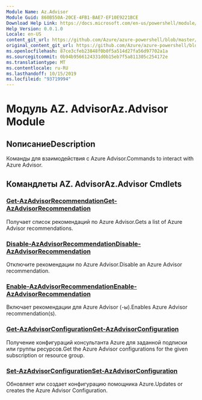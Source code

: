 ```yaml
---
Module Name: Az.Advisor
Module Guid: 860B550A-20CE-4FB1-BAE7-EF10E9221BCE
Download Help Link: https://docs.microsoft.com/en-us/powershell/module/az.advisor
Help Version: 0.0.1.0
Locale: en-US
content_git_url: https://github.com/Azure/azure-powershell/blob/master/src/Advisor/Advisor/help/Az.Advisor.md
original_content_git_url: https://github.com/Azure/azure-powershell/blob/master/src/Advisor/Advisor/help/Az.Advisor.md
ms.openlocfilehash: 87ce3cfeb23848f0b0f5a514d27fa56d97702a1a
ms.sourcegitcommit: 0b94b9566124331d0b15eb7f5a811305c254172e
ms.translationtype: MT
ms.contentlocale: ru-RU
ms.lasthandoff: 10/15/2019
ms.locfileid: "93719994"
---
```

# <span data-ttu-id="423ea-101">Модуль AZ. Advisor</span><span class="sxs-lookup"><span data-stu-id="423ea-101">Az.Advisor Module</span></span>
## <span data-ttu-id="423ea-102">Nописание</span><span class="sxs-lookup"><span data-stu-id="423ea-102">Description</span></span>
<span data-ttu-id="423ea-103">Команды для взаимодействия с Azure Advisor.</span><span class="sxs-lookup"><span data-stu-id="423ea-103">Commands to interact with Azure Advisor.</span></span>

## <span data-ttu-id="423ea-104">Командлеты AZ. Advisor</span><span class="sxs-lookup"><span data-stu-id="423ea-104">Az.Advisor Cmdlets</span></span>
### [<span data-ttu-id="423ea-105">Get-AzAdvisorRecommendation</span><span class="sxs-lookup"><span data-stu-id="423ea-105">Get-AzAdvisorRecommendation</span></span>](Get-AzAdvisorRecommendation.md)
<span data-ttu-id="423ea-106">Получает список рекомендаций по Azure Advisor.</span><span class="sxs-lookup"><span data-stu-id="423ea-106">Gets a list of Azure Advisor recommendations.</span></span>

### [<span data-ttu-id="423ea-107">Disable-AzAdvisorRecommendation</span><span class="sxs-lookup"><span data-stu-id="423ea-107">Disable-AzAdvisorRecommendation</span></span>](Disable-AzAdvisorRecommendation.md)
<span data-ttu-id="423ea-108">Отключите рекомендации по Azure Advisor.</span><span class="sxs-lookup"><span data-stu-id="423ea-108">Disable an Azure Advisor recommendation.</span></span>

### [<span data-ttu-id="423ea-109">Enable-AzAdvisorRecommendation</span><span class="sxs-lookup"><span data-stu-id="423ea-109">Enable-AzAdvisorRecommendation</span></span>](Enable-AzAdvisorRecommendation.md)
<span data-ttu-id="423ea-110">Включает рекомендации для Azure Advisor (-ы).</span><span class="sxs-lookup"><span data-stu-id="423ea-110">Enables Azure Advisor recommendation(s).</span></span>

### [<span data-ttu-id="423ea-111">Get-AzAdvisorConfiguration</span><span class="sxs-lookup"><span data-stu-id="423ea-111">Get-AzAdvisorConfiguration</span></span>](Get-AzAdvisorConfiguration.md)
<span data-ttu-id="423ea-112">Получение конфигураций консультанта Azure для заданной подписки или группы ресурсов.</span><span class="sxs-lookup"><span data-stu-id="423ea-112">Get the Azure Advisor configurations for the given subscription or resource group.</span></span>

### [<span data-ttu-id="423ea-113">Set-AzAdvisorConfiguration</span><span class="sxs-lookup"><span data-stu-id="423ea-113">Set-AzAdvisorConfiguration</span></span>](Set-AzAdvisorConfiguration.md)
<span data-ttu-id="423ea-114">Обновляет или создает конфигурацию помощника Azure.</span><span class="sxs-lookup"><span data-stu-id="423ea-114">Updates or creates the Azure Advisor Configuration.</span></span>
